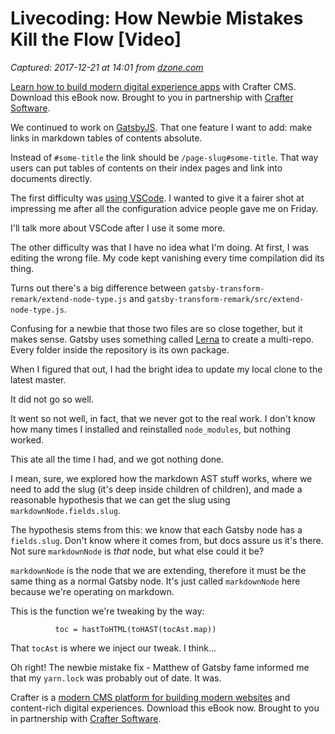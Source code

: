 # Livecoding: How Newbie Mistakes Kill the Flow [Video]

_Captured: 2017-12-21 at 14:01 from [dzone.com](https://dzone.com/articles/livecoding-how-newbie-mistakes-kill-the-flow-video?edition=347101&utm_source=Zone%20Newsletter&utm_medium=email&utm_campaign=web%20dev%202017-12-21)_

[Learn how to build modern digital experience apps](https://dzone.com/go?i=190130&u=http%3A%2F%2Fwww.craftersoftware.com%2Fresources%2Flp%3Fid%3D%2Fmodern-web-dev-with-java%26t%3Deb) with Crafter CMS. Download this eBook now. Brought to you in partnership with [Crafter Software](https://dzone.com/go?i=190130&u=http%3A%2F%2Fwww.craftersoftware.com%2Fresources%2Flp%3Fid%3D%2Fmodern-web-dev-with-java%26t%3Deb).

We continued to work on [GatsbyJS](https://github.com/gatsbyjs/gatsby). That one feature I want to add: make links in markdown tables of contents absolute.

Instead of `#some-title` the link should be `/page-slug#some-title`. That way users can put tables of contents on their index pages and link into documents directly.

The first difficulty was [using VSCode](https://swizec.com/blog/wont-be-switching-vscode/swizec/7898). I wanted to give it a fairer shot at impressing me after all the configuration advice people gave me on Friday.

I'll talk more about VSCode after I use it some more.

The other difficulty was that I have no idea what I'm doing. At first, I was editing the wrong file. My code kept vanishing every time compilation did its thing.

Turns out there's a big difference between `gatsby-transform-remark/extend-node-type.js` and `gatsby-transform-remark/src/extend-node-type.js`.

Confusing for a newbie that those two files are so close together, but it makes sense. Gatsby uses something called [Lerna](https://github.com/lerna/lerna) to create a multi-repo. Every folder inside the repository is its own package.

When I figured that out, I had the bright idea to update my local clone to the latest master.

It did not go so well.

It went so not well, in fact, that we never got to the real work. I don't know how many times I installed and reinstalled `node_modules`, but nothing worked.

This ate all the time I had, and we got nothing done.

I mean, sure, we explored how the markdown AST stuff works, where we need to add the slug (it's deep inside children of children), and made a reasonable hypothesis that we can get the slug using `markdownNode.fields.slug`.

The hypothesis stems from this: we know that each Gatsby node has a `fields.slug`. Don't know where it comes from, but docs assure us it's there. Not sure `markdownNode` is _that_ node, but what else could it be?

`markdownNode` is the node that we are extending, therefore it must be the same thing as a normal Gatsby node. It's just called `markdownNode` here because we're operating on markdown.

This is the function we're tweaking by the way:
    
    
              toc = hastToHTML(toHAST(tocAst.map))

That `tocAst` is where we inject our tweak. I think...

Oh right! The newbie mistake fix - Matthew of Gatsby fame informed me that my `yarn.lock` was probably out of date. It was.

Crafter is a [modern CMS platform for building modern websites](https://dzone.com/go?i=190131&u=http%3A%2F%2Fwww.craftersoftware.com%2Fresources%2Flp%3Fid%3D%2Fmodern-web-dev-with-java%26t%3Deb) and content-rich digital experiences. Download this eBook now. Brought to you in partnership with [Crafter Software](https://dzone.com/go?i=190131&u=http%3A%2F%2Fwww.craftersoftware.com%2Fresources%2Flp%3Fid%3D%2Fmodern-web-dev-with-java%26t%3Deb).
